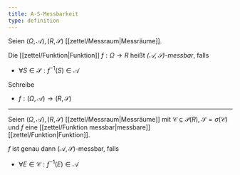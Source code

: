 ```yaml
---
title: A-S-Messbarkeit
type: definition
---
```


Seien $(\Omega, \mathcal{A}), (R, \mathscr{S})$ [[zettel/Messraum|Messräume]].

Die [[zettel/Funktion|Funktion]] $f : \Omega \to R$ heißt *$(\mathcal{A}, \mathscr{S})$-messbar*, falls
- $\forall S \in \mathscr{S} : f^{-1}(S) \in \mathcal{A}$

Schreibe
- $f : (\Omega, \mathcal{A}) \to (R, \mathscr{S})$

---

Seien $(\Omega, \mathcal{A}), (R, \mathscr{S})$ [[zettel/Messraum|Messräume]] mit $\mathcal{C} \subseteq \mathcal{P}(R)$, $\mathscr{S} = \sigma(\mathcal{C})$ und $f$ eine [[zettel/Funktion messbar|messbare]] [[zettel/Funktion|Funktion]].

$f$ ist genau dann $(\mathcal{A}, \mathscr{S})$-messbar, falls
- $\forall E \in \mathcal{C} : f^{-1}(E) \in \mathcal{A}$